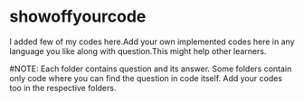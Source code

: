 # showoffyourcode
I added few of my codes here.Add your own implemented codes here in any language you like along with question.This might help other learners.

#NOTE:
Each folder contains question and its answer.
Some folders contain only code where you can find the question in code itself.
Add your codes too in the respective folders.
